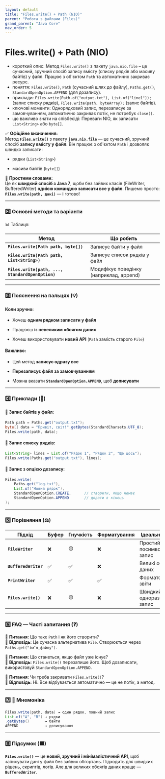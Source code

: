 ```yaml
---
layout: default
title: "Files.write() + Path (NIO)"
parent: "Робота з файлами (Files)"
grand_parent: "Java Core"
nav_order: 5
---
```


# Files.write() + Path (NIO)

*   короткий опис: Метод `Files.write()` з пакету `java.nio.file` – це сучасний, зручний спосіб запису вмісту (списку рядків або масиву байтів) у файл. Працює з об'єктом `Path` та автоматично закриває ресурс.
*   поняття: `Files.write()`, `Path` (сучасний шлях до файлу), `Paths.get()`, `StandardOpenOption.APPEND` (для дозапису).
*   приклади: `Files.write(Path.of("output.txt"), List.of("line1"));` (запис списку рядків), `Files.write(path, byteArray);` (запис байтів).
*   ключові моменти: Однорядковий запис, перезаписує за замовчуванням, автоматично закриває потік, не потребує `close()`.
*   що важливо знати на співбесіді: Переваги NIO, як записати `List<String>` або `byte[]`.

✅ **Офіційне визначення:**  
Метод **`Files.write()`** з пакету **`java.nio.file`** — це сучасний, зручний спосіб **запису вмісту у файл**. Він працює з об'єктом `Path` і дозволяє швидко записати:

* рядки (`List<String>`)

* масиви байтів (`byte[]`)

🧠 **Простими словами:**  
Це як **швидкий спосіб з Java 7**, щоби без зайвих класів (FileWriter, BufferedWriter) **однією командою записати все у файл**. Пишемо просто: **`Files.write(path, дані)`** — і готово\!

---

### **2️⃣ Основні методи та варіанти**

📊 Таблиця:

| Метод | Що робить |
| ----- | ----- |
| **`Files.write(Path path, byte[])`** | Записує байти у файл |
| **`Files.write(Path path, List<String>)`** | Записує список рядків у файл |
| **`Files.write(path, ..., StandardOpenOption)`** | Модифікує поведінку (наприклад, append) |

---

### **3️⃣ Пояснення на пальцях (💡)**

#### **Коли зручно:**

* Хочеш **одним рядком записати у файл**

* Працюєш із **невеликим обсягом даних**

* Хочеш використовувати **новий API** (`Path` замість старого `File`)

#### **Важливо:**

* Цей метод **записує одразу все**

* **Перезаписує файл за замовчуванням**

* Можна вказати **`StandardOpenOption.APPEND`**, щоб **дописувати**

---

### **4️⃣ Приклади (🧪)**

#### **🔹 Запис байтів у файл:**

```java
Path path = Paths.get("output.txt");
byte[] data = "Привіт, світ!".getBytes(StandardCharsets.UTF_8);
Files.write(path, data);
```
#### **🔹 Запис списку рядків:**

```java
List<String> lines = List.of("Рядок 1", "Рядок 2", "Ще щось");
Files.write(Paths.get("output.txt"), lines);
```
#### **🔹 Запис з опцією дозапису:**

```java
Files.write(
    Paths.get("log.txt"),
    List.of("Новий рядок"),
    StandardOpenOption.CREATE,      // створити, якщо немає
    StandardOpenOption.APPEND       // додати в кінець
);
```
---

### **5️⃣ Порівняння (⚖️)**

| Підхід | Буфер | Гнучкість | Форматування | Ідеально для |
| ----- | ----- | ----- | ----- | ----- |
| **`FileWriter`** | ❌ | 🟡 | ❌ | Простий посимвольний запис |
| **`BufferedWriter`** | ✅ | ✅ | ❌ | Великі обсяги даних |
| **`PrintWriter`** | ✅ | ✅ | ✅ | Форматовані звіти |
| **`Files.write()`** | ❌ | 🟡 | ❌ | Швидкий одноразовий запис |

---

### **6️⃣ FAQ — Часті запитання (❓)**

🔹 **Питання:** Що таке `Path` і як його створити?  
💬 **Відповідь:** Це сучасна альтернатива `File`. Створюється через `Paths.get("ім’я_файлу")`.

🔹 **Питання:** Що станеться, якщо файл уже існує?  
💬 **Відповідь:** `Files.write()` перезапише його. Щоб дозаписати, використовуй `StandardOpenOption.APPEND`.

🔹 **Питання:** Чи треба закривати `Files.write()`?  
💬 **Відповідь:** Ні. Все відбувається автоматично — це не потік, а метод.

---

### **7️⃣ 🧠 Мнемоніка**

```java
Files.write(path, data) → один рядок, повний запис
List.of("A", "B") → рядки
.getBytes()       → байти
APPEND            → дописування
```
---

### **8️⃣ Підсумок (🟩)**

**`Files.write()`** — це **новий, зручний і мінімалістичний API**, щоб записувати дані у файл без зайвих обгортань. Підходить для швидких рішень, скриптів, логів. Але для великих обсягів даних краще — **`BufferedWriter`**.